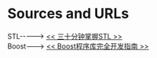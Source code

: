 # Sources and URLs

STL-----> [<< 三十分钟掌握STL >>](http://net.pku.edu.cn/~yhf/UsingSTL.htm)     
Boost---> [<< Boost程序库完全开发指南 >>](https://github.com/chronolaw/boost_guide)
